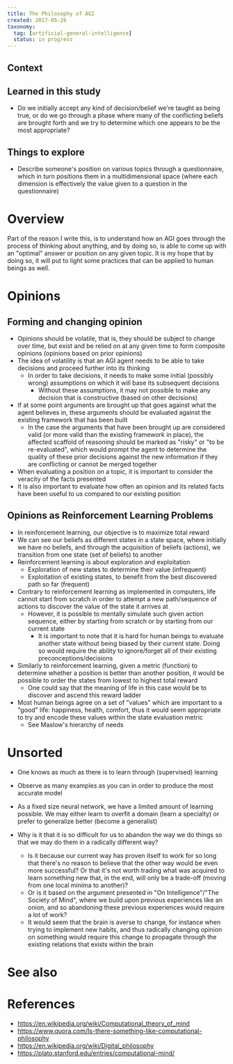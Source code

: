 ```yaml
---
title: The Philosophy of AGI
created: 2017-05-26
taxonomy:
  tag: [artificial-general-intelligence]
  status: in progress
---
```


## Context

## Learned in this study
* Do we initially accept any kind of decision/belief we're taught as being true, or do we go through a phase where many of the conflicting beliefs are brought forth and we try to determine which one appears to be the most appropriate?

## Things to explore
* Describe someone's position on various topics through a questionnaire, which in turn positions them in a multidimensional space (where each dimension is effectively the value given to a question in the questionnaire)

# Overview
Part of the reason I write this, is to understand how an AGI goes through the process of thinking about anything, and by doing so, is able to come up with an "optimal" answer or position on any given topic. It is my hope that by doing so, it will put to light some practices that can be applied to human beings as well.

# Opinions
## Forming and changing opinion
* Opinions should be volatile, that is, they should be subject to change over time, but exist and be relied on at any given time to form composite opinions (opinions based on prior opinions)
* The idea of volatility is that an AGI agent needs to be able to take decisions and proceed further into its thinking
	* In order to take decisions, it needs to make some initial (possibly wrong) assumptions on which it will base its subsequent decisions
		* Without these assumptions, it may not possible to make any decision that is constructive (based on other decisions)
* If at some point arguments are brought up that goes against what the agent believes in, these arguments should be evaluated against the existing framework that has been built
	* In the case the arguments that have been brought up are considered valid (or more valid than the existing framework in place), the affected scaffold of reasoning should be marked as "risky" or "to be re-evaluated", which would prompt the agent to determine the quality of these prior decisions against the new information if they are conflicting or cannot be merged together
* When evaluating a position on a topic, it is important to consider the veracity of the facts presented
* It is also important to evaluate how often an opinion and its related facts have been useful to us compared to our existing position

## Opinions as Reinforcement Learning Problems
* In reinforcement learning, our objective is to maximize total reward
* We can see our beliefs as different states in a state space, where initially we have no beliefs, and through the acquisition of beliefs (actions), we transition from one state (set of beliefs) to another
* Reinforcement learning is about exploration and exploitation
	* Exploration of new states to determine their value (infrequent)
	* Exploitation of existing states, to benefit from the best discovered path so far (frequent)
* Contrary to reinforcement learning as implemented in computers, life cannot start from scratch in order to attempt a new path/sequence of actions to discover the value of the state it arrives at
	* However, it is possible to mentally simulate such given action sequence, either by starting from scratch or by starting from our current state
		* It is important to note that it is hard for human beings to evaluate another state without being biased by their current state. Doing so would require the ability to ignore/forget all of their existing preconceptions/decisions
* Similarly to reinforcement learning, given a metric (function) to determine whether a position is better than another position, it would be possible to order the states from lowest to highest total reward
	* One could say that the meaning of life in this case would be to discover and ascend this reward ladder
* Most human beings agree on a set of "values" which are important to a "good" life: happiness, health, comfort, thus it would seem appropriate to try and encode these values within the state evaluation metric
	* See Maslow's hierarchy of needs

# Unsorted
* One knows as much as there is to learn through (supervised) learning
* Observe as many examples as you can in order to produce the most accurate model
* As a fixed size neural network, we have a limited amount of learning possible. We may either learn to overfit a domain (learn a specialty) or prefer to generalize better (become a generalist)

* Why is it that it is so difficult for us to abandon the way we do things so that we may do them in a radically different way?
	* Is it because our current way has proven itself to work for so long that there's no reason to believe that the other way would be even more successful? Or that it's not worth trading what was acquired to learn something new that, in the end, will only be a trade-off (moving from one local minima to another)?
	* Or is it based on the argument presented in "On Intelligence"/"The Society of Mind", where we build upon previous experiences like an onion, and so abandoning these previous experiences would require a lot of work?
	* It would seem that the brain is averse to change, for instance when trying to implement new habits, and thus radically changing opinion on something would require this change to propagate through the existing relations that exists within the brain

# See also

# References
* https://en.wikipedia.org/wiki/Computational_theory_of_mind
* https://www.quora.com/Is-there-something-like-computational-philosophy
* https://en.wikipedia.org/wiki/Digital_philosophy
* https://plato.stanford.edu/entries/computational-mind/
